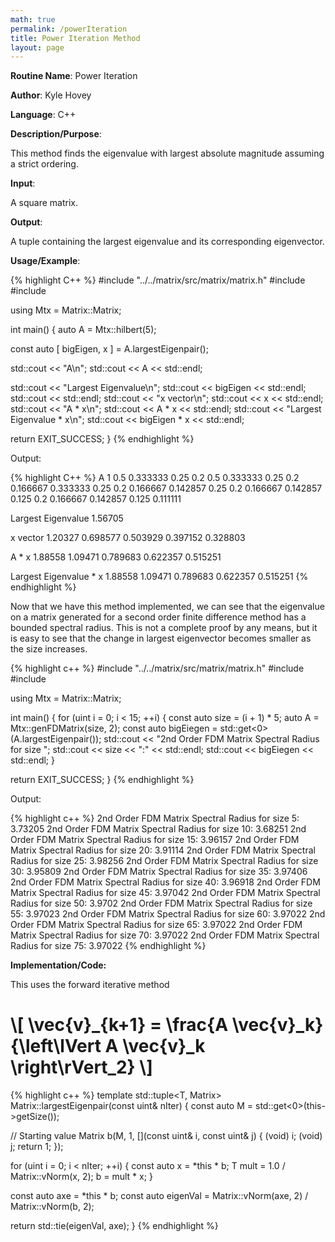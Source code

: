 ```yaml
---
math: true
permalink: /powerIteration
title: Power Iteration Method
layout: page
---
```


**Routine Name**: Power Iteration

**Author**: Kyle Hovey

**Language**: C++

**Description/Purpose**:

This method finds the eigenvalue with largest absolute magnitude assuming a strict ordering.

**Input**:

A square matrix.

**Output**:

A tuple containing the largest eigenvalue and its corresponding eigenvector.

**Usage/Example**:

{% highlight C++ %}
#include "../../matrix/src/matrix/matrix.h"
#include <iostream>
#include <vector>

using Mtx = Matrix::Matrix<double>;

int main() {
  auto A = Mtx::hilbert(5);

  const auto [ bigEigen, x ] = A.largestEigenpair();

  std::cout << "A\n";
  std::cout << A << std::endl;

  std::cout << "Largest Eigenvalue\n";
  std::cout << bigEigen << std::endl;
  std::cout << std::endl;
  std::cout << "x vector\n";
  std::cout << x << std::endl;
  std::cout << "A * x\n";
  std::cout << A * x << std::endl;
  std::cout << "Largest Eigenvalue * x\n";
  std::cout << bigEigen * x << std::endl;

  return EXIT_SUCCESS;
}
{% endhighlight %}

Output:

{% highlight C++ %}
A
1 0.5 0.333333 0.25 0.2
0.5 0.333333 0.25 0.2 0.166667
0.333333 0.25 0.2 0.166667 0.142857
0.25 0.2 0.166667 0.142857 0.125
0.2 0.166667 0.142857 0.125 0.111111

Largest Eigenvalue
1.56705

x vector
1.20327
0.698577
0.503929
0.397152
0.328803

A * x
1.88558
1.09471
0.789683
0.622357
0.515251

Largest Eigenvalue * x
1.88558
1.09471
0.789683
0.622357
0.515251
{% endhighlight %}

Now that we have this method implemented, we can see that the eigenvalue on a matrix generated for a second order finite difference method has a bounded spectral radius. This is not a complete proof by any means, but it is easy to see that the change in largest eigenvector becomes smaller as the size increases.

{% highlight c++ %}
#include "../../matrix/src/matrix/matrix.h"
#include <iostream>
#include <vector>

using Mtx = Matrix::Matrix<double>;

int main() {
  for (uint i = 0; i < 15; ++i) {
    const auto size = (i + 1) * 5;
    auto A = Mtx::genFDMatrix(size, 2);
    const auto bigEiegen = std::get<0>(A.largestEigenpair());
    std::cout << "2nd Order FDM Matrix Spectral Radius for size ";
    std::cout << size << ":" << std::endl;
    std::cout << bigEiegen << std::endl;
  }

  return EXIT_SUCCESS;
}
{% endhighlight %}

Output:

{% highlight c++ %}
2nd Order FDM Matrix Spectral Radius for size 5:
3.73205
2nd Order FDM Matrix Spectral Radius for size 10:
3.68251
2nd Order FDM Matrix Spectral Radius for size 15:
3.96157
2nd Order FDM Matrix Spectral Radius for size 20:
3.91114
2nd Order FDM Matrix Spectral Radius for size 25:
3.98256
2nd Order FDM Matrix Spectral Radius for size 30:
3.95809
2nd Order FDM Matrix Spectral Radius for size 35:
3.97406
2nd Order FDM Matrix Spectral Radius for size 40:
3.96918
2nd Order FDM Matrix Spectral Radius for size 45:
3.97042
2nd Order FDM Matrix Spectral Radius for size 50:
3.9702
2nd Order FDM Matrix Spectral Radius for size 55:
3.97023
2nd Order FDM Matrix Spectral Radius for size 60:
3.97022
2nd Order FDM Matrix Spectral Radius for size 65:
3.97022
2nd Order FDM Matrix Spectral Radius for size 70:
3.97022
2nd Order FDM Matrix Spectral Radius for size 75:
3.97022
{% endhighlight %}

**Implementation/Code:**

This uses the forward iterative method

# \\[ \vec{v}_{k+1} = \frac{A \vec{v}_k}{\left\lVert A \vec{v}_k \right\rVert_2} \\]

{% highlight c++ %}
template <typename T>
std::tuple<T, Matrix<T>> Matrix<T>::largestEigenpair(const uint& nIter) {
  const auto M = std::get<0>(this->getSize());

  // Starting value
  Matrix<T> b(M, 1, [](const uint& i, const uint& j) {
      (void) i;
      (void) j;
      return 1;
  });

  for (uint i = 0; i < nIter; ++i) {
    const auto x = *this * b;
    T mult = 1.0 / Matrix<T>::vNorm(x, 2);
    b = mult * x;
  }

  const auto axe = *this * b;
  const auto eigenVal = Matrix<T>::vNorm(axe, 2) / Matrix<T>::vNorm(b, 2);

  return std::tie(eigenVal, axe);
}
{% endhighlight %}
